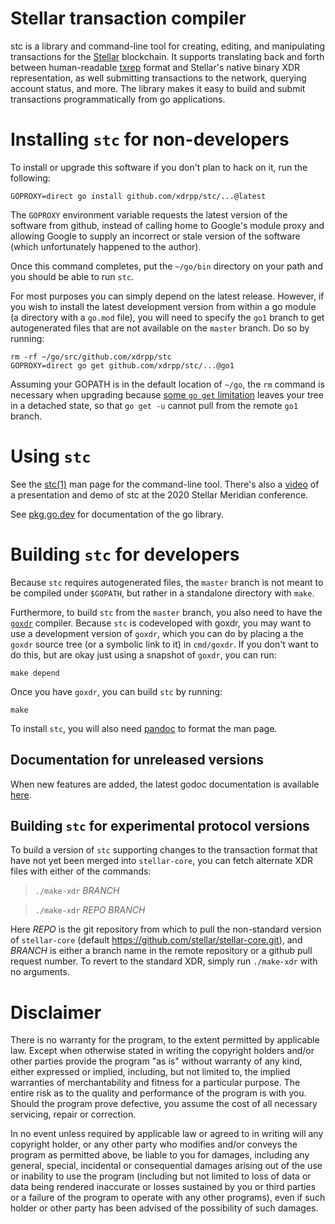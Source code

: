 # Stellar transaction compiler

stc is a library and command-line tool for creating, editing, and
manipulating transactions for the [Stellar](https://www.stellar.org/)
blockchain.  It supports translating back and forth between
human-readable [txrep] format and Stellar's native binary XDR
representation, as well submitting transactions to the network,
querying account status, and more.  The library makes it easy to build
and submit transactions programmatically from go applications.

# Installing `stc` for non-developers

To install or upgrade this software if you don't plan to hack on it,
run the following:

    GOPROXY=direct go install github.com/xdrpp/stc/...@latest

The `GOPROXY` environment variable requests the latest version of the
software from github, instead of calling home to Google's module proxy
and allowing Google to supply an incorrect or stale version of the
software (which unfortunately happened to the author).

Once this command completes, put the `~/go/bin` directory on your path
and you should be able to run `stc`.

For most purposes you can simply depend on the latest release.
However, if you wish to install the latest development version from
within a go module (a directory with a `go.mod` file), you will need
to specify the `go1` branch to get autogenerated files that are not
available on the `master` branch.  Do so by running:

    rm -rf ~/go/src/github.com/xdrpp/stc
    GOPROXY=direct go get github.com/xdrpp/stc/...@go1

Assuming your GOPATH is in the default location of `~/go`, the `rm`
command is necessary when upgrading because [some `go get`
limitation](https://github.com/golang/go/issues/27526) leaves your
tree in a detached state, so that `go get -u` cannot pull from the
remote `go1` branch.

# Using `stc`

See the [stc(1)][stc.1] man page for the command-line tool.  There's
also a [video][stc-presentation] of a presentation and demo of stc at
the 2020 Stellar Meridian conference.

See [pkg.go.dev](https://pkg.go.dev/github.com/xdrpp/stc) for
documentation of the go library.

# Building `stc` for developers

Because `stc` requires autogenerated files, the `master` branch is not
meant to be compiled under `$GOPATH`, but rather in a standalone
directory with `make`.

Furthermore, to build `stc` from the `master` branch, you also need to
have the [`goxdr`](https://github.com/xdrpp/goxdr) compiler.  Because
`stc` is codeveloped with goxdr, you may want to use a development
version of `goxdr`, which you can do by placing a the `goxdr` source
tree (or a symbolic link to it) in `cmd/goxdr`.  If you don't want to
do this, but are okay just using a snapshot of `goxdr`, you can run:

    make depend

Once you have `goxdr`, you can build `stc` by running:

    make

To install `stc`, you will also need [pandoc](https://pandoc.org/) to
format the man page.

## Documentation for unreleased versions

When new features are added, the latest godoc documentation is
available [here][gh-pages].

## Building `stc` for experimental protocol versions

To build a version of `stc` supporting changes to the transaction
format that have not yet been merged into `stellar-core`, you can
fetch alternate XDR files with either of the commands:

> `./make-xdr` _BRANCH_

> `./make-xdr` _REPO_ _BRANCH_

Here _REPO_ is the git repository from which to pull the non-standard
version of `stellar-core` (default
<https://github.com/stellar/stellar-core.git>), and _BRANCH_ is either
a branch name in the remote repository or a github pull request
number.  To revert to the standard XDR, simply run `./make-xdr` with
no arguments.

# Disclaimer

There is no warranty for the program, to the extent permitted by
applicable law.  Except when otherwise stated in writing the copyright
holders and/or other parties provide the program "as is" without
warranty of any kind, either expressed or implied, including, but not
limited to, the implied warranties of merchantability and fitness for
a particular purpose.  The entire risk as to the quality and
performance of the program is with you.  Should the program prove
defective, you assume the cost of all necessary servicing, repair or
correction.

In no event unless required by applicable law or agreed to in writing
will any copyright holder, or any other party who modifies and/or
conveys the program as permitted above, be liable to you for damages,
including any general, special, incidental or consequential damages
arising out of the use or inability to use the program (including but
not limited to loss of data or data being rendered inaccurate or
losses sustained by you or third parties or a failure of the program
to operate with any other programs), even if such holder or other
party has been advised of the possibility of such damages.

[gh-pages]: https://xdrpp.github.io/stc/pkg/github.com/xdrpp/stc/
[stc.1]: https://xdrpp.github.io/stc/pkg/github.com/xdrpp/stc/cmd/stc/stc.1.html
[txrep]: https://github.com/stellar/stellar-protocol/blob/master/ecosystem/sep-0011.md
[stc-presentation]: https://www.youtube.com/watch?v=re5NQvdFfew

